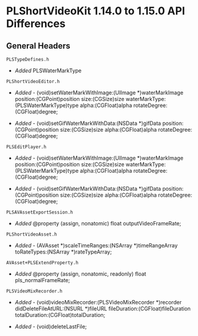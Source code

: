 # PLShortVideoKit 1.14.0 to 1.15.0 API Differences

## General Headers


```
PLSTypeDefines.h
```

- *Added* PLSWaterMarkType 

```
PLShortVideoEditor.h
```

- *Added* - (void)setWaterMarkWithImage:(UIImage *)waterMarkImage position:(CGPoint)position size:(CGSize)size waterMarkType:(PLSWaterMarkType)type alpha:(CGFloat)alpha rotateDegree:(CGFloat)degree;

- *Added* - (void)setGifWaterMarkWithData:(NSData *)gifData position:(CGPoint)position size:(CGSize)size alpha:(CGFloat)alpha rotateDegree:(CGFloat)degree;

```
PLSEditPlayer.h
```

- *Added* - (void)setWaterMarkWithImage:(UIImage *)waterMarkImage position:(CGPoint)position size:(CGSize)size waterMarkType:(PLSWaterMarkType)type alpha:(CGFloat)alpha rotateDegree:(CGFloat)degree;

- *Added* - (void)setGifWaterMarkWithData:(NSData *)gifData position:(CGPoint)position size:(CGSize)size alpha:(CGFloat)alpha rotateDegree:(CGFloat)degree;



```
PLSAVAssetExportSession.h
```

- *Added* @property (assign, nonatomic) float outputVideoFrameRate;


```
PLShortVideoAsset.h
```

- *Added* - (AVAsset *)scaleTimeRanges:(NSArray *)timeRangeArray toRateTypes:(NSArray *)rateTypeArray;


```
AVAsset+PLSExtendProperty.h
```

- *Added* @property (assign, nonatomic, readonly) float pls_normalFrameRate;


```
PLSVideoMixRecorder.h
```

- *Added* - (void)videoMixRecorder:(PLSVideoMixRecorder *)recorder didDeleteFileAtURL:(NSURL *)fileURL fileDuration:(CGFloat)fileDuration totalDuration:(CGFloat)totalDuration;

- *Added* - (void)deleteLastFile;

